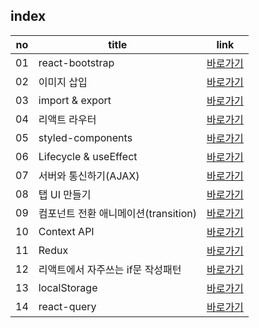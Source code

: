 index
---
|no|title|link|
|-|-|-|
|01|react-bootstrap|[바로가기](./01)|
|02|이미지 삽입|[바로가기](./02)|
|03|import & export|[바로가기](./03)|
|04|리액트 라우터|[바로가기](./04)|
|05|styled-components|[바로가기](./05)|
|06|Lifecycle & useEffect|[바로가기](./06)|
|07|서버와 통신하기(AJAX)|[바로가기](./07)|
|08|탭 UI 만들기|[바로가기](./08)|
|09|컴포넌트 전환 애니메이션(transition)|[바로가기](./09)|
|10|Context API|[바로가기](./10)|
|11|Redux|[바로가기](./11)|
|12|리액트에서 자주쓰는 if문 작성패턴|[바로가기](./12)|
|13|localStorage|[바로가기](./13)|
|14|react-query|[바로가기](./14)|
